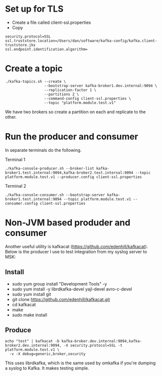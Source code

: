# Set up for TLS

* Create a file called client-ssl.properties 
* Copy 

```
security.protocol=SSL
ssl.truststore.location=/Users/dan/software/kafka-config/kafka.client-truststore.jks
ssl.endpoint.identification.algorithm=
```

# Create a topic

```
./kafka-topics.sh --create \
                  --bootstrap-server kafka-broker1.dev.internal:9094 \
                  --replication-factor 1 \
                  --partitions 2 \
                  --command-config client-ssl.properties \
                  --topic "platform.module.test.v1"
```

We have two brokers so create a partition on each and replicate to the other.

# Run the producer and consumer

In separate terminals do the following.

Terminal 1

```
./kafka-console-producer.sh --broker-list kafka-broker1.test.internal:9094,kafka-broker2.test.internal:9094 --topic platform.module.test.v1 --producer.config client-ssl.properties

```

Terminal 2

```
./kafka-console-consumer.sh --bootstrap-server kafka-broker1.test.internal:9094 --topic platform.module.test.v1 --consumer.config client-ssl.properties
```

# Non-JVM based produder and consumer

Another useful utility is kafkacat (https://github.com/edenhill/kafkacat). Below is the producer I use to
test integration from my syslog server to MSK:

## Install

* sudo yum group install "Development Tools" -y
* sudo yum install -y librdkafka-devel yajl-devel avro-c-devel
* sudo yum install git
* git clone https://github.com/edenhill/kafkacat.git
* cd kafkacat
* make
* sudo make install

## Produce

```
echo "test" | kafkacat -b kafka-broker.dev.internal:9094,kafka-broker2.dev.internal:9094, -X security.protocol=SSL -t platform.module.test.v1 \
  -v -X debug=generic,broker,security
```

This uses librdkafka, which is the same used by omkafka if you're dumping a syslog to Kafka.  It makes testing
simple.